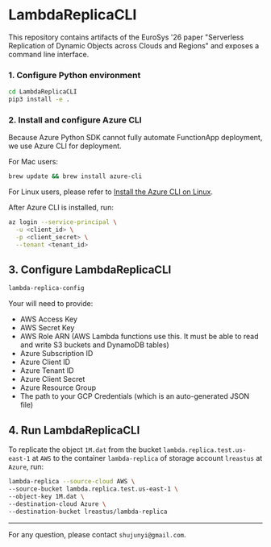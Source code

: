 # LambdaReplicaCLI

This repository contains artifacts of the EuroSys '26 paper "Serverless Replication of Dynamic Objects across Clouds and Regions" and exposes a command line interface.


### 1. Configure Python environment

```Bash
cd LambdaReplicaCLI
pip3 install -e .
```

### 2. Install and configure Azure CLI

Because Azure Python SDK cannot fully automate FunctionApp deployment, we use Azure CLI for deployment.

For Mac users:
```Bash
brew update && brew install azure-cli
```

For Linux users, please refer to [Install the Azure CLI on Linux](https://learn.microsoft.com/en-us/cli/azure/install-azure-cli-linux?view=azure-cli-latest&pivots=apt).

After Azure CLI is installed, run:
```Bash
az login --service-principal \
  -u <client_id> \
  -p <client_secret> \
  --tenant <tenant_id>
```

## 3. Configure LambdaReplicaCLI

```Bash
lambda-replica-config
```

Your will need to provide:
* AWS Access Key
* AWS Secret Key
* AWS Role ARN (AWS Lambda functions use this. It must be able to read and write S3 buckets and DynamoDB tables)
* Azure Subscription ID 
* Azure Client ID 
* Azure Tenant ID 
* Azure Client Secret 
* Azure Resource Group
* The path to your GCP Credentials (which is an auto-generated JSON file)

## 4. Run LambdaReplicaCLI

To replicate the object `1M.dat` from the bucket `lambda.replica.test.us-east-1` at `AWS` to 
the container `lambda-replica` of storage account `lreastus` at `Azure`, run:

```Bash
lambda-replica --source-cloud AWS \
--source-bucket lambda.replica.test.us-east-1 \
--object-key 1M.dat \
--destination-cloud Azure \
--destination-bucket lreastus/lambda-replica
```

***
For any question, please contact `shujunyi@gmail.com`.

